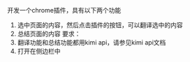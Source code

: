 开发一个chrome插件，具有以下两个功能
1. 选中页面的内容，然后点击插件的按钮，可以翻译选中的内容
2. 总结页面的内容
要求：
1. 翻译功能和总结功能都用kimi api，请参见kimi api文档
2. 打开在侧边栏中